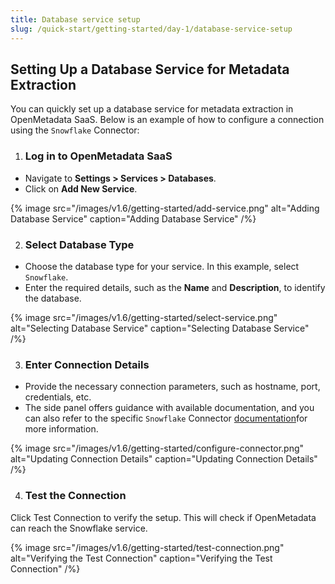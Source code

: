 ```yaml
---
title: Database service setup
slug: /quick-start/getting-started/day-1/database-service-setup
---
```


## Setting Up a Database Service for Metadata Extraction

You can quickly set up a database service for metadata extraction in OpenMetadata SaaS. Below is an example of how to configure a connection using the `Snowflake` Connector:

1. ### Log in to OpenMetadata SaaS 
- Navigate to **Settings > Services > Databases**.
- Click on **Add New Service**.

{% image
  src="/images/v1.6/getting-started/add-service.png"
  alt="Adding Database Service"
  caption="Adding Database Service" /%}

2. ### Select Database Type

- Choose the database type for your service. In this example, select `Snowflake`.
- Enter the required details, such as the **Name** and **Description**, to identify the database.

{% image
  src="/images/v1.6/getting-started/select-service.png"
  alt="Selecting Database Service"
  caption="Selecting Database Service" /%}

3. ### Enter Connection Details
- Provide the necessary connection parameters, such as hostname, port, credentials, etc.
- The side panel offers guidance with available documentation, and you can also refer to the specific `Snowflake` Connector [documentation](/connectors)for more information.

{% image
  src="/images/v1.6/getting-started/configure-connector.png"
  alt="Updating Connection Details"
  caption="Updating Connection Details" /%}

4. ### Test the Connection
Click Test Connection to verify the setup. This will check if OpenMetadata can reach the Snowflake service.

{% image
  src="/images/v1.6/getting-started/test-connection.png"
  alt="Verifying the Test Connection"
  caption="Verifying the Test Connection" /%}